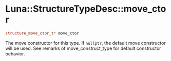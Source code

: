 # Luna::StructureTypeDesc::move_ctor

```c++
structure_move_ctor_t* move_ctor
```

The move constructor for this type. If `nullptr`, the default move constructor will be used. See remarks of move_construct_type for default constructor behavior. 

